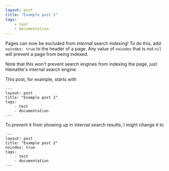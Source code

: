 ```yaml
---
layout: post
title: "Example post 2"
tags:
    - test
    - documentation
---
```


Pages can now be excluded from *internal* search indexing! To do this, add `noindex: true` to the header of a page. Any value of `noindex` that is not `nil` will prevent a page from being indexed.

Note that this won't prevent search engines from indexing the page, just Hematite's internal search engine.

This post, for example, starts with
```
---
layout: post
title: "Example post 2"
tags:
    - test
    - documentation
---
```
To prevent it from showing up in internal search results, I might change it to
```
---
layout: post
title: "Example post 2"
noindex: true
tags:
    - test
    - documentation
---
```

